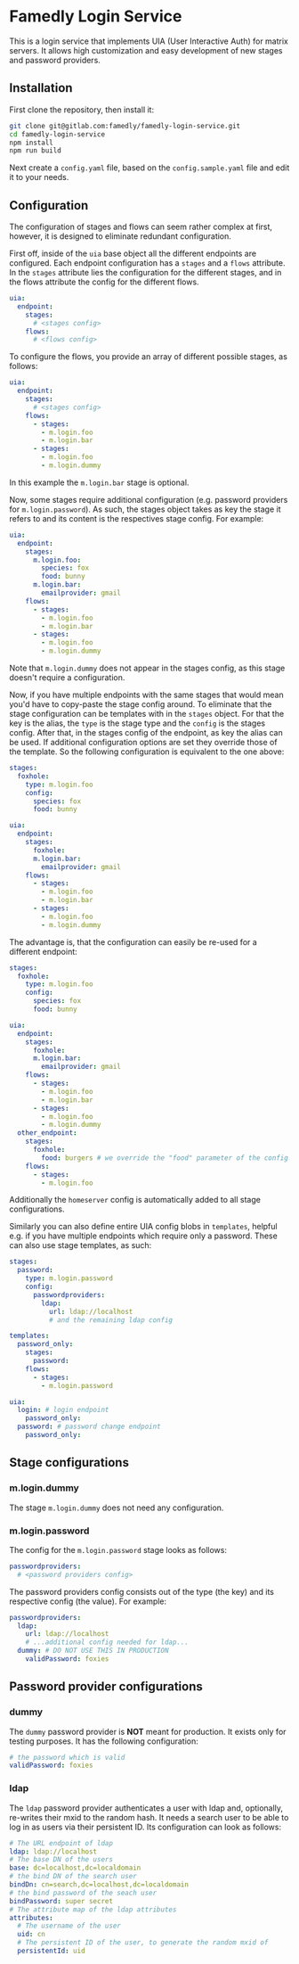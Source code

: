 # Famedly Login Service
This is a login service that implements UIA (User Interactive Auth) for matrix servers. It allows high customization and easy development of new stages and password providers.

## Installation
First clone the repository, then install it:
```bash
git clone git@gitlab.com:famedly/famedly-login-service.git
cd famedly-login-service
npm install
npm run build
```
Next create a `config.yaml` file, based on the `config.sample.yaml` file and edit it to your needs.

## Configuration
The configuration of stages and flows can seem rather complex at first, however, it is designed to eliminate redundant configuration.

First off, inside of the `uia` base object all the different endpoints are configured. Each endpoint configuration has a `stages` and a `flows` attribute. In the `stages` attribute lies the configuration for the different stages, and in the flows attribute the config for the different flows.
```yaml
uia:
  endpoint:
    stages:
      # <stages config>
    flows:
      # <flows config>
```

To configure the flows, you provide an array of different possible stages, as follows:
```yaml
uia:
  endpoint:
    stages:
      # <stages config>
    flows:
      - stages:
        - m.login.foo
        - m.login.bar
      - stages:
        - m.login.foo
        - m.login.dummy
```

In this example the `m.login.bar` stage is optional.

Now, some stages require additional configuration (e.g. password providers for `m.login.password`). As such, the stages object takes as key the stage it refers to and its content is the respectives stage config. For example:
```yaml
uia:
  endpoint:
    stages:
      m.login.foo:
        species: fox
        food: bunny
      m.login.bar:
        emailprovider: gmail
    flows:
      - stages:
        - m.login.foo
        - m.login.bar
      - stages:
        - m.login.foo
        - m.login.dummy
```

Note that `m.login.dummy` does not appear in the stages config, as this stage doesn't require a configuration.

Now, if you have multiple endpoints with the same stages that would mean you'd have to copy-paste the stage config around. To eliminate that the stage configuration can be templates with in the `stages` object. For that the key is the alias, the `type` is the stage type and the `config` is the stages config. After that, in the stages config of the endpoint, as key the alias can be used. If additional configuration options are set they override those of the template. So the following configuration is equivalent to the one above:

```yaml
stages:
  foxhole:
    type: m.login.foo
    config:
      species: fox
      food: bunny

uia:
  endpoint:
    stages:
      foxhole:
      m.login.bar:
        emailprovider: gmail
    flows:
      - stages:
        - m.login.foo
        - m.login.bar
      - stages:
        - m.login.foo
        - m.login.dummy
```

The advantage is, that the configuration can easily be re-used for a different endpoint:
```yaml
stages:
  foxhole:
    type: m.login.foo
    config:
      species: fox
      food: bunny

uia:
  endpoint:
    stages:
      foxhole:
      m.login.bar:
        emailprovider: gmail
    flows:
      - stages:
        - m.login.foo
        - m.login.bar
      - stages:
        - m.login.foo
        - m.login.dummy
  other_endpoint:
    stages:
      foxhole:
        food: burgers # we override the "food" parameter of the config!
    flows:
      - stages:
        - m.login.foo
```

Additionally the `homeserver` config is automatically added to all stage configurations.

Similarly you can also define entire UIA config blobs in `templates`, helpful e.g. if you have multiple
endpoints which require only a password. These can also use stage templates, as such:

```yaml
stages:
  password:
    type: m.login.password
    config:
      passwordproviders:
        ldap:
          url: ldap://localhost
          # and the remaining ldap config

templates:
  password_only:
    stages:
      password:
    flows:
      - stages:
        - m.login.password

uia:
  login: # login endpoint
    password_only:
  password: # password change endpoint
    password_only:
```

## Stage configurations
### m.login.dummy
The stage `m.login.dummy` does not need any configuration.

### m.login.password
The config for the `m.login.password` stage looks as follows:
```yaml
passwordproviders:
  # <password providers config>
```

The password providers config consists out of the type (the key) and its respective config (the value). For example:
```yaml
passwordproviders:
  ldap:
    url: ldap://localhost
    # ...additional config needed for ldap...
  dummy: # DO NOT USE THIS IN PRODUCTION
    validPassword: foxies
```

## Password provider configurations
### dummy
The `dummy` password provider is **NOT** meant for production. It exists only for testing purposes. It has the following configuration:
```yaml
# the password which is valid
validPassword: foxies
```

### ldap
The `ldap` password provider authenticates a user with ldap and, optionally, re-writes their mxid to the random hash. It needs a search user to be able to log in as users via their persistent ID. Its configuration can look as follows:
```yaml
# The URL endpoint of ldap
ldap: ldap://localhost
# The base DN of the users
base: dc=localhost,dc=localdomain
# the bind DN of the search user
bindDn: cn=search,dc=localhost,dc=localdomain
# the bind password of the seach user
bindPassword: super secret
# The attribute map of the ldap attributes
attributes:
  # The username of the user
  uid: cn
  # The persistent ID of the user, to generate the random mxid of
  persistentId: uid
```
